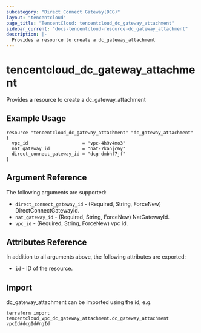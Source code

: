 ```yaml
---
subcategory: "Direct Connect Gateway(DCG)"
layout: "tencentcloud"
page_title: "TencentCloud: tencentcloud_dc_gateway_attachment"
sidebar_current: "docs-tencentcloud-resource-dc_gateway_attachment"
description: |-
  Provides a resource to create a dc_gateway_attachment
---
```


# tencentcloud_dc_gateway_attachment

Provides a resource to create a dc_gateway_attachment

## Example Usage

```hcl
resource "tencentcloud_dc_gateway_attachment" "dc_gateway_attachment" {
  vpc_id                    = "vpc-4h9v4mo3"
  nat_gateway_id            = "nat-7kanjc6y"
  direct_connect_gateway_id = "dcg-dmbhf7jf"
}
```

## Argument Reference

The following arguments are supported:

* `direct_connect_gateway_id` - (Required, String, ForceNew) DirectConnectGatewayId.
* `nat_gateway_id` - (Required, String, ForceNew) NatGatewayId.
* `vpc_id` - (Required, String, ForceNew) vpc id.

## Attributes Reference

In addition to all arguments above, the following attributes are exported:

* `id` - ID of the resource.




## Import

dc_gateway_attachment can be imported using the id, e.g.

```
terraform import tencentcloud_vpc_dc_gateway_attachment.dc_gateway_attachment vpcId#dcgId#ngId
```

